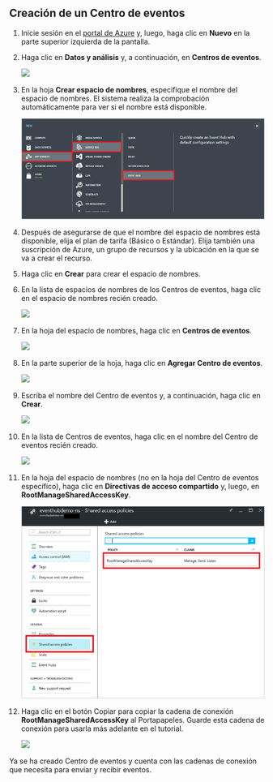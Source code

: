 ## Creación de un Centro de eventos

1. Inicie sesión en el [portal de Azure][] y, luego, haga clic en **Nuevo** en la parte superior izquierda de la pantalla.

2. Haga clic en **Datos y análisis** y, a continuación, en **Centros de eventos**.

	![][9]

3. En la hoja **Crear espacio de nombres**, especifique el nombre del espacio de nombres. El sistema realiza la comprobación automáticamente para ver si el nombre está disponible.

	![](./media/event-hubs-create-event-hub/create-event-hub1.png)

4. Después de asegurarse de que el nombre del espacio de nombres está disponible, elija el plan de tarifa (Básico o Estándar). Elija también una suscripción de Azure, un grupo de recursos y la ubicación en la que se va a crear el recurso.

2. Haga clic en **Crear** para crear el espacio de nombres.

6. En la lista de espacios de nombres de los Centros de eventos, haga clic en el espacio de nombres recién creado.

	![][2]

7. En la hoja del espacio de nombres, haga clic en **Centros de eventos**.

	![][3]

8. En la parte superior de la hoja, haga clic en **Agregar Centro de eventos**.

	![][4]

3. Escriba el nombre del Centro de eventos y, a continuación, haga clic en **Crear**.

	![][5]

4. En la lista de Centros de eventos, haga clic en el nombre del Centro de eventos recién creado.

	![][6]

5. En la hoja del espacio de nombres (no en la hoja del Centro de eventos específico), haga clic en **Directivas de acceso compartido** y, luego, en **RootManageSharedAccessKey**.

	![](./media/event-hubs-create-event-hub/create-event-hub7.png)

5. Haga clic en el botón Copiar para copiar la cadena de conexión **RootManageSharedAccessKey** al Portapapeles. Guarde esta cadena de conexión para usarla más adelante en el tutorial.

	![][8]

Ya se ha creado Centro de eventos y cuenta con las cadenas de conexión que necesita para enviar y recibir eventos. 

[2]: ./media/event-hubs-create-event-hub/create-event-hub2.png
[3]: ./media/event-hubs-create-event-hub/create-event-hub3.png
[4]: ./media/event-hubs-create-event-hub/create-event-hub4.png
[5]: ./media/event-hubs-create-event-hub/create-event-hub5.png
[6]: ./media/event-hubs-create-event-hub/create-event-hub6.png
[8]: ./media/event-hubs-create-event-hub/create-event-hub8.png
[9]: ./media/event-hubs-create-event-hub/create-event-hub9.png

[portal de Azure]: https://portal.azure.com/

<!---HONumber=AcomDC_0914_2016-->